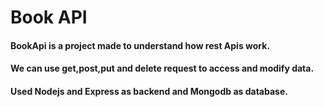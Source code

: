 # Book API
#### BookApi is a project made to understand how rest Apis work.
#### We can use get,post,put and delete request to access and modify data.
#### Used Nodejs and Express as backend and Mongodb as database.
